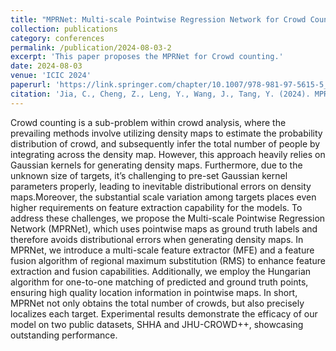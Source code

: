 ```yaml
---
title: "MPRNet: Multi-scale Pointwise Regression Network for Crowd Counting and Localization"
collection: publications
category: conferences
permalink: /publication/2024-08-03-2
excerpt: 'This paper proposes the MPRNet for Crowd counting.'
date: 2024-08-03
venue: 'ICIC 2024'
paperurl: 'https://link.springer.com/chapter/10.1007/978-981-97-5615-5_15'
citation: 'Jia, C., Cheng, Z., Leng, Y., Wang, J., Tang, Y. (2024). MPRNet: Multi-scale Pointwise Regression Network for Crowd Counting and Localization. In: Huang, DS., Pan, Y., Guo, J. (eds) Advanced Intelligent Computing Technology and Applications. ICIC 2024. Lecture Notes in Computer Science, vol 14873. Springer, Singapore. https://doi.org/10.1007/978-981-97-5615-5_15'
---
```


Crowd counting is a sub-problem within crowd analysis, where the prevailing methods involve utilizing density maps to estimate the probability distribution of crowd, and subsequently infer the total number of people by integrating across the density map. However, this approach heavily relies on Gaussian kernels for generating density maps. Furthermore, due to the unknown size of targets, it’s challenging to pre-set Gaussian kernel parameters properly, leading to inevitable distributional errors on density maps.Moreover, the substantial scale variation among targets places even higher requirements on feature extraction capability for the models. To address these challenges, we propose the Multi-scale Pointwise Regression Network (MPRNet), which uses pointwise maps as ground truth labels and therefore avoids distributional errors when generating density maps. In MPRNet, we introduce a multi-scale feature extractor (MFE) and a feature fusion algorithm of regional maximum substitution (RMS) to enhance feature extraction and fusion capabilities. Additionally, we employ the Hungarian algorithm for one-to-one matching of predicted and ground truth points, ensuring high quality location information in pointwise maps. In short, MPRNet not only obtains the total number of crowds, but also precisely localizes each target. Experimental results demonstrate the efficacy of our model on two public datasets, SHHA and JHU-CROWD++, showcasing outstanding performance.
